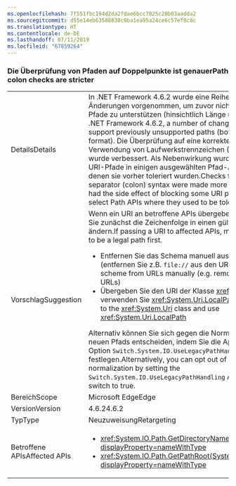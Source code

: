 ```yaml
---
ms.openlocfilehash: 7f551fbc194d2da2fdae6bcc7025c20b03aadda2
ms.sourcegitcommit: d55e14eb63588830c0ba1ea95a24ce6c57ef8c8c
ms.translationtype: HT
ms.contentlocale: de-DE
ms.lasthandoff: 07/11/2019
ms.locfileid: "67859264"
---
```

### <a name="path-colon-checks-are-stricter"></a><span data-ttu-id="150b1-101">Die Überprüfung von Pfaden auf Doppelpunkte ist genauer</span><span class="sxs-lookup"><span data-stu-id="150b1-101">Path colon checks are stricter</span></span>

|   |   |
|---|---|
|<span data-ttu-id="150b1-102">Details</span><span class="sxs-lookup"><span data-stu-id="150b1-102">Details</span></span>|<span data-ttu-id="150b1-103">In .NET Framework 4.6.2 wurde eine Reihe von Änderungen vorgenommen, um zuvor nicht unterstützte Pfade zu unterstützen (hinsichtlich Länge und Format).</span><span class="sxs-lookup"><span data-stu-id="150b1-103">In .NET Framework 4.6.2, a number of changes were made to support previously unsupported paths (both in length and format).</span></span> <span data-ttu-id="150b1-104">Die Überprüfung auf eine korrekte Syntax bei der Verwendung von Laufwerkstrennzeichen (Doppelpunkt) wurde verbessert. Als Nebenwirkung wurden mehrere URI-Pfade in einigen ausgewählten Pfad-APIs blockiert, in denen sie vorher toleriert wurden.</span><span class="sxs-lookup"><span data-stu-id="150b1-104">Checks for proper drive separator (colon) syntax were made more correct, which had the side effect of blocking some URI paths in a few select Path APIs where they used to be tolerated.</span></span>|
|<span data-ttu-id="150b1-105">Vorschlag</span><span class="sxs-lookup"><span data-stu-id="150b1-105">Suggestion</span></span>|<span data-ttu-id="150b1-106">Wenn ein URI an betroffene APIs übergeben wird, sollten Sie zunächst die Zeichenfolge in einen gültigen Pfad ändern.</span><span class="sxs-lookup"><span data-stu-id="150b1-106">If passing a URI to affected APIs, modify the string to be a legal path first.</span></span><ul><li><span data-ttu-id="150b1-107">Entfernen Sie das Schema manuell aus den URLs (entfernen Sie z.B. <code>file://</code> aus den URLs).</span><span class="sxs-lookup"><span data-stu-id="150b1-107">Remove the scheme from URLs manually (e.g. remove <code>file://</code> from URLs)</span></span></li><li><span data-ttu-id="150b1-108">Übergeben Sie den URI der Klasse <xref:System.Uri> und verwenden Sie <xref:System.Uri.LocalPath>.</span><span class="sxs-lookup"><span data-stu-id="150b1-108">Pass the URI to the <xref:System.Uri> class and use <xref:System.Uri.LocalPath></span></span></li></ul><span data-ttu-id="150b1-109">Alternativ können Sie sich gegen die Normalisierung des neuen Pfads entscheiden, indem Sie die AppContext-Option <code>Switch.System.IO.UseLegacyPathHandling</code> auf TRUE festlegen.</span><span class="sxs-lookup"><span data-stu-id="150b1-109">Alternatively, you can opt out of the new path normalization by setting the <code>Switch.System.IO.UseLegacyPathHandling</code> AppContext switch to true.</span></span>|
|<span data-ttu-id="150b1-110">Bereich</span><span class="sxs-lookup"><span data-stu-id="150b1-110">Scope</span></span>|<span data-ttu-id="150b1-111">Microsoft Edge</span><span class="sxs-lookup"><span data-stu-id="150b1-111">Edge</span></span>|
|<span data-ttu-id="150b1-112">Version</span><span class="sxs-lookup"><span data-stu-id="150b1-112">Version</span></span>|<span data-ttu-id="150b1-113">4.6.2</span><span class="sxs-lookup"><span data-stu-id="150b1-113">4.6.2</span></span>|
|<span data-ttu-id="150b1-114">Typ</span><span class="sxs-lookup"><span data-stu-id="150b1-114">Type</span></span>|<span data-ttu-id="150b1-115">Neuzuweisung</span><span class="sxs-lookup"><span data-stu-id="150b1-115">Retargeting</span></span>|
|<span data-ttu-id="150b1-116">Betroffene APIs</span><span class="sxs-lookup"><span data-stu-id="150b1-116">Affected APIs</span></span>|<ul><li><xref:System.IO.Path.GetDirectoryName(System.String)?displayProperty=nameWithType></li><li><xref:System.IO.Path.GetPathRoot(System.String)?displayProperty=nameWithType></li></ul>|

